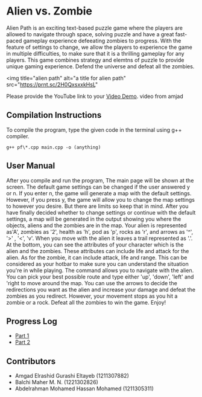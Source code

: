 # Alien vs. Zombie

Alien Path is an exciting text-based puzzle game where the players are allowed to navigate through space, solving puzzle and have a great fast-paced gameplay experience defeeating zombies to progress. With the feature of settings to change, we allow the players to experience the game in multiple difficulties, to make sure that it is a thrilling gameplay for any players. This game combines strategy and elemtns of puzzle to provide unique gaming experience. Defend the universe and defeat all the zombies.

<img title="alien path" alt="a title for alien path" src="https://prnt.sc/2H0QxsxxkHsL"

Please provide the YouTube link to your [Video Demo](https://youtube.com). video from amjad

## Compilation Instructions

To compile the program, type the given code in the terminal using g++ compiler.

```
g++ pf\*.cpp main.cpp -o (anything)
```

## User Manual

After you compile and run the program, The main page will be shown at the screen. The default game settings can be changed if the user answered y or n. If you enter n, the game will generate a map with the default settings. However, if you press y,  the game will allow you to change the map settings to however you desire. But there are limits so keep that in mind. After you have finally decided whether to change settings or continue with the default settings, a map will be generated in the output showing you where the objects, aliens and the zombies are in the map. Your alien is represented as'A', zombies as '2', health  as 'h', pod as 'p', rocks as 'r', and arrows as '^', '>' , '<', 'v'. When you move with the alien it leaves a trail represented as '.'. At the bottom, you can see the attributes of your character which is the alien and the zombies. These attributes can include life and attack for the alien. As for the zombie, it can include attack, life and range. This can be considered as your hotbar to make sure you can understand the situation you're in while playing. The command allows you to navigate with the alien. You can pick your best possible route and type either 'up', 'down', 'left' and 'right to move around the map. You can use the arrows to decide the redirections you want as the alien and increase your damage and defeat the zombies as you redirect. However, your movement stops as you hit a zombie or a rock. Defeat all the zombies to win the game. Enjoy!


## Progress Log

- [Part 1](PART1.md)
- [Part 2](PART2.md)

## Contributors

- Amgad Elrashid Gurashi Eltayeb (1211307882)
- Balchi Maher M.  N. (1221302826)
- Abdelrahman Mohamed Hassan Mohamed (1211305311)



